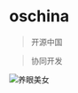 # oschina
> 开源中国

> 协同开发



![养眼美女](https://timgsa.baidu.com/timg?image&quality=80&size=b9999_10000&sec=1494561543&di=cce1aafdfd393c2e062b3361c33ef9b5&imgtype=jpg&er=1&src=http%3A%2F%2Fpic1.win4000.com%2Fwallpaper%2F4%2F57ac0fe6406f8.jpg)

